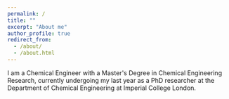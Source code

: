 ```yaml
---
permalink: /
title: ""
excerpt: "About me"
author_profile: true
redirect_from: 
  - /about/
  - /about.html
---
```


I am a Chemical Engineer with a Master's Degree in Chemical Engineering Research, currently undergoing my last year as a PhD researcher at the Department of Chemical Engineering at Imperial College London. 
